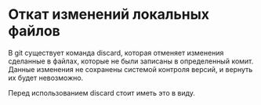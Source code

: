 # Откат изменений локальных файлов

В git существует команда discard, которая отменяет изменения сделанные в файлах, которые не были записаны в определенный комит. Данные изменения не сохранены системой контроля версий, и вернуть их будет невозможно.

Перед использованием discard стоит иметь это в виду.